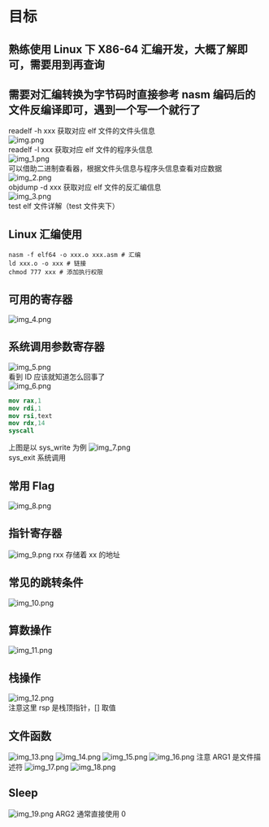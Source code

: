 # 目标
## 熟练使用 Linux 下 X86-64 汇编开发，大概了解即可，需要用到再查询
## 需要对汇编转换为字节码时直接参考 nasm 编码后的文件反编译即可，遇到一个写一个就行了

readelf -h xxx 获取对应 elf 文件的文件头信息<br>
![img.png](img.png)<br>
readelf -l xxx 获取对应 elf 文件的程序头信息<br>
![img_1.png](img_1.png)<br>
可以借助二进制查看器，根据文件头信息与程序头信息查看对应数据<br>
![img_2.png](img_2.png)<br>
objdump -d xxx 获取对应 elf 文件的反汇编信息<br>
![img_3.png](img_3.png)<br>
test elf 文件详解（test 文件夹下）<br>
## Linux 汇编使用
```shell
nasm -f elf64 -o xxx.o xxx.asm # 汇编
ld xxx.o -o xxx # 链接
chmod 777 xxx # 添加执行权限
```
## 可用的寄存器
![img_4.png](img_4.png)
## 系统调用参数寄存器
![img_5.png](img_5.png)<br>
看到 ID 应该就知道怎么回事了<br>
![img_6.png](img_6.png)
```nasm
mov rax,1
mov rdi,1
mov rsi,text
mov rdx,14
syscall
```
上图是以 sys_write 为例
![img_7.png](img_7.png)<br>
sys_exit 系统调用
## 常用 Flag
![img_8.png](img_8.png)
## 指针寄存器
![img_9.png](img_9.png)
rxx 存储着 xx 的地址
## 常见的跳转条件
![img_10.png](img_10.png)
## 算数操作
![img_11.png](img_11.png)
## 栈操作
![img_12.png](img_12.png)<br>
注意这里 rsp 是栈顶指针，[] 取值
## 文件函数
![img_13.png](img_13.png)
![img_14.png](img_14.png)
![img_15.png](img_15.png)
![img_16.png](img_16.png)
注意 ARG1 是文件描述符
![img_17.png](img_17.png)
![img_18.png](img_18.png)
## Sleep
![img_19.png](img_19.png)
ARG2 通常直接使用 0